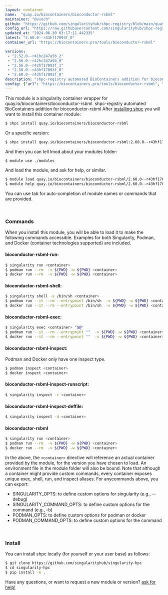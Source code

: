 ```yaml
---
layout: container
name:  "quay.io/biocontainers/bioconductor-rsbml"
maintainer: "@vsoch"
github: "https://github.com/singularityhub/shpc-registry/blob/main/quay.io/biocontainers/bioconductor-rsbml/container.yaml"
config_url: "https://raw.githubusercontent.com/singularityhub/shpc-registry/main/quay.io/biocontainers/bioconductor-rsbml/container.yaml"
updated_at: "2024-06-30 03:17:11.442335"
latest: "2.60.0--r43hf17093f_0"
container_url: "https://biocontainers.pro/tools/bioconductor-rsbml"

versions:
 - "2.52.0--r41hc247a5b_2"
 - "2.56.0--r42hc247a5b_0"
 - "2.56.0--r42hf17093f_1"
 - "2.58.0--r43hf17093f_0"
 - "2.60.0--r43hf17093f_0"
description: "shpc-registry automated BioContainers addition for bioconductor-rsbml"
config: {"url": "https://biocontainers.pro/tools/bioconductor-rsbml", "maintainer": "@vsoch", "description": "shpc-registry automated BioContainers addition for bioconductor-rsbml", "latest": {"2.60.0--r43hf17093f_0": "sha256:51df079c3d8ec4558067544e2684896227604d8e44bf0fcfff9903cdd0164b13"}, "tags": {"2.52.0--r41hc247a5b_2": "sha256:aa1e274e4cf51299daadaf5a57c3a639a920fb970fc342422ca0721aaf24e106", "2.56.0--r42hc247a5b_0": "sha256:7af5b8692c7a78e4da1ad4ef00b5b9c57b273a06f3b6e37ccae03f35fab0e6c6", "2.56.0--r42hf17093f_1": "sha256:14dbafdc4f3be53b2bce1db49c514d3d1d22b17dbdf6e41b5e94084d0f3f0ae8", "2.58.0--r43hf17093f_0": "sha256:adbcfc9e8ddd295123f1cb056ad6e3fd2633c62aad2602621a4b08020c212aae", "2.60.0--r43hf17093f_0": "sha256:51df079c3d8ec4558067544e2684896227604d8e44bf0fcfff9903cdd0164b13"}, "docker": "quay.io/biocontainers/bioconductor-rsbml"}
---
```


This module is a singularity container wrapper for quay.io/biocontainers/bioconductor-rsbml.
shpc-registry automated BioContainers addition for bioconductor-rsbml
After [installing shpc](#install) you will want to install this container module:


```bash
$ shpc install quay.io/biocontainers/bioconductor-rsbml
```

Or a specific version:

```bash
$ shpc install quay.io/biocontainers/bioconductor-rsbml:2.60.0--r43hf17093f_0
```

And then you can tell lmod about your modules folder:

```bash
$ module use ./modules
```

And load the module, and ask for help, or similar.

```bash
$ module load quay.io/biocontainers/bioconductor-rsbml/2.60.0--r43hf17093f_0
$ module help quay.io/biocontainers/bioconductor-rsbml/2.60.0--r43hf17093f_0
```

You can use tab for auto-completion of module names or commands that are provided.

<br>

### Commands

When you install this module, you will be able to load it to make the following commands accessible.
Examples for both Singularity, Podman, and Docker (container technologies supported) are included.

#### bioconductor-rsbml-run:

```bash
$ singularity run <container>
$ podman run --rm  -v ${PWD} -w ${PWD} <container>
$ docker run --rm  -v ${PWD} -w ${PWD} <container>
```

#### bioconductor-rsbml-shell:

```bash
$ singularity shell -s /bin/sh <container>
$ podman run --it --rm --entrypoint /bin/sh  -v ${PWD} -w ${PWD} <container>
$ docker run --it --rm --entrypoint /bin/sh  -v ${PWD} -w ${PWD} <container>
```

#### bioconductor-rsbml-exec:

```bash
$ singularity exec <container> "$@"
$ podman run --it --rm --entrypoint ""  -v ${PWD} -w ${PWD} <container> "$@"
$ docker run --it --rm --entrypoint ""  -v ${PWD} -w ${PWD} <container> "$@"
```

#### bioconductor-rsbml-inspect:

Podman and Docker only have one inspect type.

```bash
$ podman inspect <container>
$ docker inspect <container>
```

#### bioconductor-rsbml-inspect-runscript:

```bash
$ singularity inspect -r <container>
```

#### bioconductor-rsbml-inspect-deffile:

```bash
$ singularity inspect -d <container>
```



#### bioconductor-rsbml

```bash
$ singularity run <container>
$ podman run --rm  -v ${PWD} -w ${PWD} <container>
$ docker run --rm  -v ${PWD} -w ${PWD} <container>
```


In the above, the `<container>` directive will reference an actual container provided
by the module, for the version you have chosen to load. An environment file in the
module folder will also be bound. Note that although a container
might provide custom commands, every container exposes unique exec, shell, run, and
inspect aliases. For anycommands above, you can export:

 - SINGULARITY_OPTS: to define custom options for singularity (e.g., --debug)
 - SINGULARITY_COMMAND_OPTS: to define custom options for the command (e.g., -b)
 - PODMAN_OPTS: to define custom options for podman or docker
 - PODMAN_COMMAND_OPTS: to define custom options for the command

<br>

### Install

You can install shpc locally (for yourself or your user base) as follows:

```bash
$ git clone https://github.com/singularityhub/singularity-hpc
$ cd singularity-hpc
$ pip install -e .
```

Have any questions, or want to request a new module or version? [ask for help!](https://github.com/singularityhub/singularity-hpc/issues)